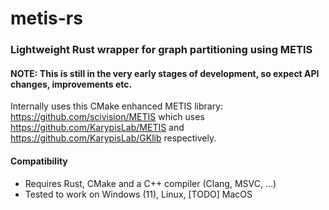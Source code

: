 # metis-rs

### Lightweight Rust wrapper for graph partitioning using METIS

#### NOTE: **This is still in the very early stages of development, so expect API changes, improvements etc.**

Internally uses this CMake enhanced METIS library:
https://github.com/scivision/METIS which uses https://github.com/KarypisLab/METIS and https://github.com/KarypisLab/GKlib respectively.

#### Compatibility
- Requires Rust, CMake and a C++ compiler (Clang, MSVC, ...)
- Tested to work on Windows (11), Linux, [TODO] MacOS